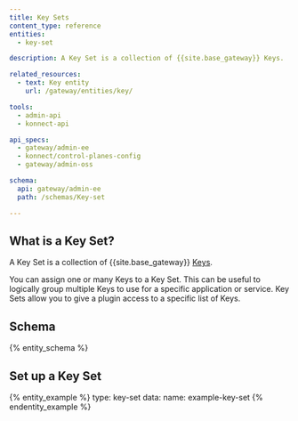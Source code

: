 ```yaml
---
title: Key Sets
content_type: reference
entities:
  - key-set

description: A Key Set is a collection of {{site.base_gateway}} Keys.

related_resources:
  - text: Key entity
    url: /gateway/entities/key/

tools:
  - admin-api
  - konnect-api

api_specs:
  - gateway/admin-ee
  - konnect/control-planes-config 
  - gateway/admin-oss

schema:
  api: gateway/admin-ee
  path: /schemas/Key-set

---
```


## What is a Key Set?

A Key Set is a collection of {{site.base_gateway}} [Keys](/gateway/entities/key).

You can assign one or many Keys to a Key Set. This can be useful to logically group multiple Keys to use for a specific application or service. Key Sets allow you to give a plugin access to a specific list of Keys.

## Schema

{% entity_schema %}

## Set up a Key Set

{% entity_example %}
type: key-set
data:
  name: example-key-set
{% endentity_example %}